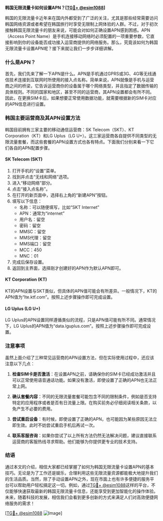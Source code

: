 **韩国无限流量卡如何设置APN？[[TG💪+ @esim1088](https://t.me/s/esim1088)]**

韩国的无限流量卡近年来在国内外都受到了广泛的关注，尤其是那些经常需要访问韩国网络资源或者希望在韩国旅行时享受无限制上网体验的人群。不过，对于初次接触韩国无限流量卡的朋友来说，可能会对如何正确设置APN感到困惑。APN（Access Point Name）是手机连接移动网络时必须配置的一项重要参数，它直接影响到你的设备能否成功接入运营商提供的网络服务。那么，究竟该如何为韩国无限流量卡设置APN呢？接下来就让我们一步步详细讲解。

### 什么是APN？

首先，我们先来了解一下APN是什么。APN是手机通过GPRS或3G、4G等无线通信技术连接到互联网时所使用的接入点名称。简单来说，APN就像是手机与运营商之间的桥梁，它告诉运营商你的设备属于哪个网络类型，并且指定了数据传输的具体规则。不同的国家和地区，甚至不同的运营商，其APN设置都会有所不同。因此，在更换SIM卡后，如果想要正常使用数据功能，就需要根据新的SIM卡对应的APN信息进行设置。

### 韩国主要运营商及其APN设置方法

韩国目前拥有三家主要的移动通信运营商：SK Telecom（SKT）、KT Corporation（KT）和LG Uplus（LG U+）。这三家运营商各自提供不同类型的无限流量套餐，而这些套餐的APN设置方式也各有特点。下面我们分别来看一下它们各自的APN配置步骤。

#### SK Telecom (SKT)

1. 打开手机的“设置”菜单。
2. 找到并点击“无线和网络”选项。
3. 进入“移动网络”部分。
4. 点击“接入点名称”。
5. 在打开的新页面中，选择右上角的“新建APN”按钮。
6. 填写以下信息：
   - 名称：可以随便填写，比如“SKT Internet”
   - APN：通常为“internet”
   - 用户名：留空
   - 密码：留空
   - MMSC：留空
   - MMS代理：留空
   - MMS端口：留空
   - MCC：450
   - MNC：01
7. 完成后保存设置。
8. 返回到主界面，选择刚才创建好的APN作为默认APN即可。

#### KT Corporation (KT)

KT的APN设置与SKT类似，但具体的APN值可能会有所差异。一般情况下，KT的APN值为“lte.ktf.com”。按照上述步骤操作即可完成设置。

#### LG Uplus (LG U+)

LG Uplus的APN设置同样遵循类似的流程，只是APN值可能有所不同。通常情况下，LG Uplus的APN值为“data.lguplus.com”。按照上述步骤操作即可完成设置。

### 注意事项

虽然上面介绍了三种常见运营商的APN设置方法，但在实际使用过程中，还应该注意以下几点：

1. **检查SIM卡是否激活**：在设置APN之前，请确保你的SIM卡已经成功激活并且可以正常使用语音通话功能。如果没有激活，即使设置了正确的APN也无法正常上网。
   
2. **确认套餐内容**：不同的无限流量套餐可能包含不同的限制条件，例如是否支持特定的应用程序或者是否有日流量上限。在购买前务必仔细阅读相关条款，以免产生不必要的费用。

3. **尝试重启设备**：有时候，即使设置了正确的APN，也可能因为某些原因无法立即生效。此时不妨尝试重启手机后再试一次。

4. **联系客服咨询**：如果你尝试了以上所有方法仍然无法解决问题，建议直接联系运营商的客服热线寻求帮助。他们能够为你提供更专业的技术支持。

### 结语

通过本文的介绍，相信大家都已经掌握了如何为韩国无限流量卡设置APN的基本技巧。无论是为了工作还是娱乐，合理利用这些无限流量资源都能极大地提升我们的生活品质。当然，除了手动设置APN之外，现在市面上也有许多便捷的服务平台可以帮助用户轻松搞定这一切。例如，通过[TG💪+ @esim1088](https://t.me/s/esim1088)这样的平台，不仅能够快速获取最新的韩国无限流量卡信息，还能享受到更加智能化的操作体验。未来，随着科技的发展，相信我们会看到更多创新的方式来满足人们对高效便捷网络服务的需求！

[[TG💪+ @esim1088](https://t.me/s/esim1088) ![Image](https://i.postimg.cc/4NQfJmqS/Snipaste-2025-05-13-00-14-12.png)]